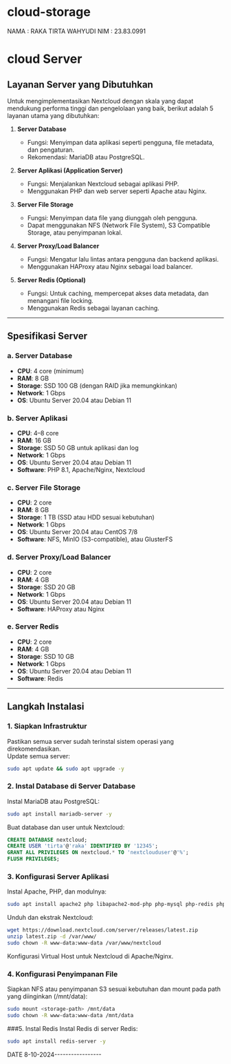 # cloud-storage

NAMA : RAKA TIRTA WAHYUDI
NIM : 23.83.0991

# cloud Server 

## Layanan Server yang Dibutuhkan

Untuk mengimplementasikan Nextcloud dengan skala yang dapat mendukung performa tinggi dan pengelolaan yang baik, berikut adalah 5 layanan utama yang dibutuhkan:

1. **Server Database**
   - Fungsi: Menyimpan data aplikasi seperti pengguna, file metadata, dan pengaturan.
   - Rekomendasi: MariaDB atau PostgreSQL.

2. **Server Aplikasi (Application Server)**
   - Fungsi: Menjalankan Nextcloud sebagai aplikasi PHP.
   - Menggunakan PHP dan web server seperti Apache atau Nginx.

3. **Server File Storage**
   - Fungsi: Menyimpan data file yang diunggah oleh pengguna.
   - Dapat menggunakan NFS (Network File System), S3 Compatible Storage, atau penyimpanan lokal.

4. **Server Proxy/Load Balancer**
   - Fungsi: Mengatur lalu lintas antara pengguna dan backend aplikasi.
   - Menggunakan HAProxy atau Nginx sebagai load balancer.

5. **Server Redis (Optional)**
   - Fungsi: Untuk caching, mempercepat akses data metadata, dan menangani file locking.
   - Menggunakan Redis sebagai layanan caching.

---

## Spesifikasi Server

### a. Server Database
- **CPU**: 4 core (minimum)
- **RAM**: 8 GB
- **Storage**: SSD 100 GB (dengan RAID jika memungkinkan)
- **Network**: 1 Gbps
- **OS**: Ubuntu Server 20.04 atau Debian 11

### b. Server Aplikasi
- **CPU**: 4–8 core
- **RAM**: 16 GB
- **Storage**: SSD 50 GB untuk aplikasi dan log
- **Network**: 1 Gbps
- **OS**: Ubuntu Server 20.04 atau Debian 11
- **Software**: PHP 8.1, Apache/Nginx, Nextcloud

### c. Server File Storage
- **CPU**: 2 core
- **RAM**: 8 GB
- **Storage**: 1 TB (SSD atau HDD sesuai kebutuhan)
- **Network**: 1 Gbps
- **OS**: Ubuntu Server 20.04 atau CentOS 7/8
- **Software**: NFS, MinIO (S3-compatible), atau GlusterFS

### d. Server Proxy/Load Balancer
- **CPU**: 2 core
- **RAM**: 4 GB
- **Storage**: SSD 20 GB
- **Network**: 1 Gbps
- **OS**: Ubuntu Server 20.04 atau Debian 11
- **Software**: HAProxy atau Nginx

### e. Server Redis
- **CPU**: 2 core
- **RAM**: 4 GB
- **Storage**: SSD 10 GB
- **Network**: 1 Gbps
- **OS**: Ubuntu Server 20.04 atau Debian 11
- **Software**: Redis

---

## Langkah Instalasi

### 1. Siapkan Infrastruktur
Pastikan semua server sudah terinstal sistem operasi yang direkomendasikan.  
Update semua server:
```bash
sudo apt update && sudo apt upgrade -y
```

### 2. Instal Database di Server Database
Instal MariaDB atau PostgreSQL:

```bash
sudo apt install mariadb-server -y
```
Buat database dan user untuk Nextcloud:

```sql
CREATE DATABASE nextcloud;
CREATE USER 'tirta'@'raka' IDENTIFIED BY '12345';
GRANT ALL PRIVILEGES ON nextcloud.* TO 'nextclouduser'@'%';
FLUSH PRIVILEGES;
```
### 3. Konfigurasi Server Aplikasi
Instal Apache, PHP, dan modulnya:

```bash
sudo apt install apache2 php libapache2-mod-php php-mysql php-redis php-xml php-curl php-zip php-mbstring unzip -y
```
Unduh dan ekstrak Nextcloud:

```bash
wget https://download.nextcloud.com/server/releases/latest.zip
unzip latest.zip -d /var/www/
sudo chown -R www-data:www-data /var/www/nextcloud
```
Konfigurasi Virtual Host untuk Nextcloud di Apache/Nginx.

### 4. Konfigurasi Penyimpanan File
Siapkan NFS atau penyimpanan S3 sesuai kebutuhan dan mount pada path yang diinginkan (/mnt/data):

```bash
sudo mount <storage-path> /mnt/data
sudo chown -R www-data:www-data /mnt/data
```

###5. Instal Redis
Instal Redis di server Redis:

```bash
sudo apt install redis-server -y
```
DATE 8-10-2024-----------------




